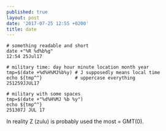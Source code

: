 ```yaml
---
published: true
layout: post
date: '2017-07-25 12:55 +0200'
title: date
---
```

    # something readable and short
    date +"%R %d%b%g"
    12:54 25Jul17
    
    # military time: day hour minute location month year 
    tmp=$(date +%d%H%MJ%b%y) # J supposedly means local time
    echo ${tmp^^}            # uppercase everything
    251259JJUL17
    
    # military with some spaces
    tmp=$(date +"%d%H%MJ %b %y")
    echo ${tmp^^}
    251307J JUL 17

In reality Z (zulu) is probably used the most = GMT(0).